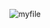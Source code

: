   
 
 
            
![myfile](https://www.reactiongifs.us/wp-content/uploads/2013/10/nuh_uh_conan_obrien.gif)

            
 
  
 
 
